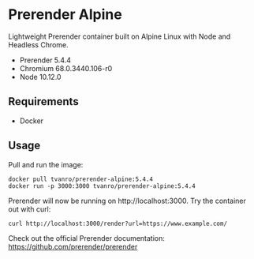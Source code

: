 # Prerender Alpine

Lightweight Prerender container built on Alpine Linux with Node and Headless Chrome.

- Prerender 5.4.4
- Chromium 68.0.3440.106-r0
- Node 10.12.0

## Requirements

- Docker

## Usage

Pull and run the image:

```
docker pull tvanro/prerender-alpine:5.4.4
docker run -p 3000:3000 tvanro/prerender-alpine:5.4.4
```
Prerender will now be running on http://localhost:3000. Try the container out with curl:

```
curl http://localhost:3000/render?url=https://www.example.com/
```

Check out the official Prerender documentation: https://github.com/prerender/prerender
